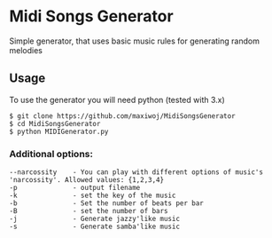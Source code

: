# Midi Songs Generator

Simple generator, that uses basic music rules for generating random melodies

## Usage
To use the generator you will need python (tested with 3.x)
```
$ git clone https://github.com/maxiwoj/MidiSongsGenerator
$ cd MidiSongsGenerator
$ python MIDIGenerator.py
```

### Additional options:
```
--narcossity    - You can play with different options of music's 'narcossity'. Allowed values: {1,2,3,4} 
-p              - output filename
-k              - set the key of the music
-b              - Set the number of beats per bar
-B              - set the number of bars
-j              - Generate jazzy'like music
-s              - Generate samba'like music
```
